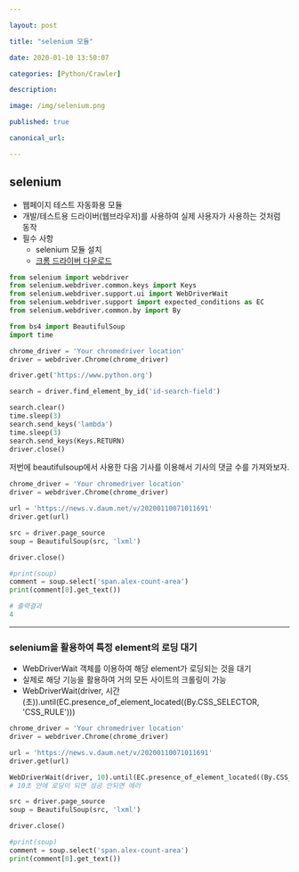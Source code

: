 ```yaml
---

layout: post

title: "selenium 모듈"

date: 2020-01-10 13:50:07

categories: [Python/Crawler]

description:

image: /img/selenium.png

published: true

canonical_url:

---
```


## selenium

- 웹페이지 테스트 자동화용 모듈
- 개발/테스트용 드라이버(웹브라우저)를 사용하여 실제 사용자가 사용하는 것처럼 동작
- 필수 사항
  * selenium 모듈 설치
  * [크롬 드라이버 다운로드](https://chromedriver.chromium.org/downloads)

```python
from selenium import webdriver
from selenium.webdriver.common.keys import Keys
from selenium.webdriver.support.ui import WebDriverWait
from selenium.webdriver.support import expected_conditions as EC
from selenium.webdriver.common.by import By

from bs4 import BeautifulSoup
import time

chrome_driver = 'Your chromedriver location'
driver = webdriver.Chrome(chrome_driver)

driver.get('https://www.python.org')

search = driver.find_element_by_id('id-search-field')

search.clear()
time.sleep(3)
search.send_keys('lambda')
time.sleep(3)
search.send_keys(Keys.RETURN)
driver.close()
```

저번에 beautifulsoup에서 사용한 다음 기사를 이용해서 기사의 댓글 수를 가져와보자.

```python
chrome_driver = 'Your chromedriver location'
driver = webdriver.Chrome(chrome_driver)

url = 'https://news.v.daum.net/v/20200110071011691'
driver.get(url)

src = driver.page_source
soup = BeautifulSoup(src, 'lxml')

driver.close()

#print(soup)
comment = soup.select('span.alex-count-area')
print(comment[0].get_text())
```

```python
# 출력결과
4
```

-----------------------------------

### selenium을 활용하여 특정 element의 로딩 대기
- WebDriverWait 객체를 이용하여 해당 element가 로딩되는 것을 대기
- 실제로 해당 기능을 활용하여 거의 모든 사이트의 크롤링이 가능
- WebDriverWait(driver, 시간(초)).until(EC.presence_of_element_located((By.CSS_SELECTOR, 'CSS_RULE')))

```python
chrome_driver = 'Your chromedriver location'
driver = webdriver.Chrome(chrome_driver)

url = 'https://news.v.daum.net/v/20200110071011691'
driver.get(url)

WebDriverWait(driver, 10).until(EC.presence_of_element_located((By.CSS_SELECTOR, 'span.alex-count-area')))
# 10초 안에 로딩이 되면 성공 안되면 에러

src = driver.page_source
soup = BeautifulSoup(src, 'lxml')

driver.close()

#print(soup)
comment = soup.select('span.alex-count-area')
print(comment[0].get_text())
```
